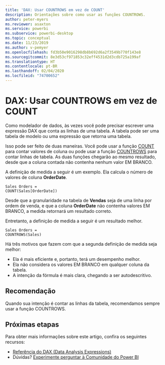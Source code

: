 ```yaml
---
title: 'DAX: Usar COUNTROWS em vez de COUNT'
description: Orientações sobre como usar as funções COUNTROWS.
author: peter-myers
ms.reviewer: asaxton
ms.service: powerbi
ms.subservice: powerbi-desktop
ms.topic: conceptual
ms.date: 11/23/2019
ms.author: v-pemyer
ms.openlocfilehash: fd3b50e9016298db8b692d6a2f3549b770f143e8
ms.sourcegitcommit: 8e3d53cf971853c32eff4531d2d3cdb725a199af
ms.translationtype: HT
ms.contentlocale: pt-BR
ms.lasthandoff: 02/04/2020
ms.locfileid: "74700652"
---
```

# <a name="dax-use-countrows-instead-of-count"></a>DAX: Usar COUNTROWS em vez de COUNT

Como modelador de dados, às vezes você pode precisar escrever uma expressão DAX que conta as linhas de uma tabela. A tabela pode ser uma tabela de modelo ou uma expressão que retorna uma tabela.

Isso pode ser feito de duas maneiras. Você pode usar a função [COUNT](/dax/count-function-dax) para contar valores de coluna ou pode usar a função [COUNTROWS](/dax/countrows-function-dax) para contar linhas de tabela. As duas funções chegarão ao mesmo resultado, desde que a coluna contada não contenha nenhum valor EM BRANCO.

A definição de medida a seguir é um exemplo. Ela calcula o número de valores de coluna **OrderDate**.

```dax
Sales Orders =
COUNT(Sales[OrderDate])
```

Desde que a granularidade na tabela de **Vendas** seja de uma linha por ordem de venda, e que a coluna **OrderDate** não contenha valores EM BRANCO, a medida retornará um resultado correto.

Entretanto, a definição de medida a seguir é um resultado melhor.

```dax
Sales Orders =
COUNTROWS(Sales)
```

Há três motivos que fazem com que a segunda definição de medida seja melhor:

- Ela é mais eficiente e, portanto, terá um desempenho melhor.
- Ela não considera os valores EM BRANCO em qualquer coluna da tabela.
- A intenção da fórmula é mais clara, chegando a ser autodescritivo.

## <a name="recommendation"></a>Recomendação

Quando sua intenção é contar as linhas da tabela, recomendamos sempre usar a função COUNTROWS.

## <a name="next-steps"></a>Próximas etapas

Para obter mais informações sobre este artigo, confira os seguintes recursos:

- [Referência do DAX (Data Analysis Expressions)](/dax/)
- Dúvidas? [Experimente perguntar à Comunidade do Power BI](https://community.powerbi.com/)
